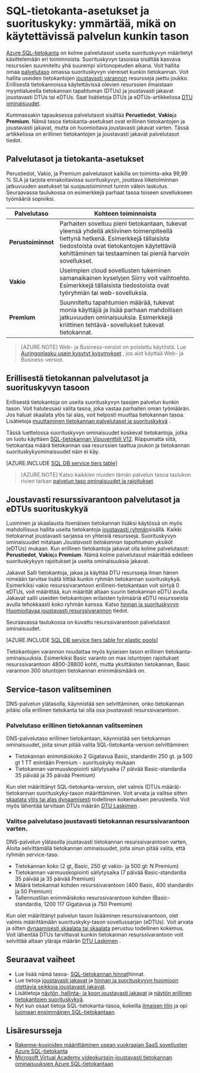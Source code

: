 <properties
    pageTitle="SQL-tietokannan suorituskykyä ja asetukset: palvelun tasoa | Microsoft Azure"
    description="Vertaa palvelutasot, saldo kustannus- ja ominaisuuksien, kuten kokoa SQL-tietokantaan suorituskyky ja liiketoiminnan jatkuvuuden piirteet."
    keywords="tietokanta-asetukset, tietokannan suorituskykyä"
    services="sql-database"
    documentationCenter=""
    authors="CarlRabeler"
    manager="jhubbard"
    editor="CarlRabeler"/>

<tags
    ms.service="sql-database"
    ms.devlang="na"
    ms.topic="get-started-article"
    ms.tgt_pltfrm="na"
    ms.workload="data-management"
    ms.date="08/10/2016"
    ms.author="carlrab"/>

# <a name="sql-database-options-and-performance-understand-whats-available-in-each-service-tier"></a>SQL-tietokanta-asetukset ja suorituskyky: ymmärtää, mikä on käytettävissä palvelun kunkin tason

[Azure SQL-tietokanta](sql-database-technical-overview.md) on kolme palvelutasot useita suorituskyvyn määritetyt käsittelemään eri toiminnoista. Suorituskyvyn tasoissa sisältää kasvava resurssien suunniteltu yhä suurempi siirtonopeuden aikana. Voit hallita omaa [palvelutaso](sql-database-service-tiers.md#standalone-database-service-tiers-and-performance-levels) omassa suorituskyvyn viereiset kunkin tietokannan. Voit hallita useiden tietokantojen [joustavasti varannon](sql-database-service-tiers.md#elastic-pool-service-tiers-and-performance-in-edtus) resursseja jaettu joukko. Erillisestä tietokannoissa käytettävissä olevien resurssien ilmaistaan myyntialueella tietokannan tapahtuman (DTUs) ja joustavasti jakavat joustavasti DTUs tai eDTUs. Saat lisätietoja DTUs ja eDTUs-artikkelissa [DTU ominaisuudet](sql-database-what-is-a-dtu.md). 

Kummassakin tapauksessa palvelutasot sisältää **Perustiedot**, **Vakio**ja **Premium**. Nämä tasoa tietokanta-asetukset ovat erillinen tietokantojen ja joustavasti jakavat, mutta on huomioitava joustavasti jakavat varten. Tässä artikkelissa on erillinen tietokantojen ja joustavasti jakavat palvelutasot tiedot.

## <a name="service-tiers-and-database-options"></a>Palvelutasot ja tietokanta-asetukset
Perustiedot, Vakio, ja Premium palvelutasot kaikilla on toiminta-aika 99,99 % SLA ja tarjota ennakoitavissa suorituskyvyn, joustava liiketoiminnan jatkuvuuden asetukset tai suojaustoiminnot tunnin välein laskutus. Seuraavassa taulukossa on esimerkkejä parhaat tasoa toiseen sovellukseen työmääriä sopiviksi.

| Palvelutaso | Kohteen toiminnoista |
|---|---|
| **Perustoiminnot** | Parhaiten soveltuu pieni tietokantaan, tukevat yleensä yhdellä aktiivinen toimenpiteellä tiettynä hetkenä. Esimerkkejä tällaisista tiedostoista ovat tietokantojen käytettäviä kehittäminen tai testaaminen tai pieniä harvoin sovellukset. |
| **Vakio** | Useimpien cloud sovellusten tukeminen samanaikainen kyselyjen Siirry voit vaihtoehto. Esimerkkejä tällaisista tiedostoista ovat työryhmän tai web-sovelluksia. |
| **Premium** | Suunniteltu tapahtumien määrää, tukevat monia käyttäjiä ja lisää parhaan mahdollisen jatkuvuuden ominaisuuksia. Esimerkkejä kriittinen tehtävä-sovellukset tukevat tietokannat. |

>[AZURE.NOTE] Web- ja Business-versiot on poistettu käytöstä. Lue [Auringonlasku usein kysytyt kysymykset](https://azure.microsoft.com/pricing/details/sql-database/web-business/) , jos aiot käyttää Web- ja Business-versiot.

## <a name="standalone-database-service-tiers-and-performance-levels"></a>Erillisestä tietokannan palvelutasot ja suorituskyvyn tasoon
Erillisestä tietokantoja on useita suorituskyvyn tasojen palvelun kunkin tason. Voit halutessasi valita tasoa, joka vastaa parhaiten oman työmäärän. Jos haluat skaalata ylös tai alas, voit helposti muuttaa tietokannan tasoa. Lisätietoja [muuttaminen tietokannan palvelutasot ja suorituskykyä](sql-database-scale-up.md) .

Tässä luettelossa suorituskyvyn ominaisuudet koskevat tietokantoja, jotka on luotu käyttäen [SQL-tietokannan Vipuventtiili V12](sql-database-v12-whats-new.md). Riippumatta siitä, tietokantaa määrä tietokannan saa resurssien taattua joukon ja tietokannan suorituskykyominaisuudet näin ei käy.

[AZURE.INCLUDE [SQL DB service tiers table](../../includes/sql-database-service-tiers-table.md)]

>[AZURE.NOTE] Katso kaikkien muiden tämän palvelun tasoa taulukon rivien tarkan [palvelun taso ominaisuudet ja rajoitukset](sql-database-performance-guidance.md#service-tier-capabilities-and-limits).

## <a name="elastic-pool-service-tiers-and-performance-in-edtus"></a>Joustavasti resurssivarantoon palvelutasot ja eDTUs suorituskykyä
Luominen ja skaalausta itsenäisen tietokannan lisäksi käytössä on myös mahdollisuus hallita useita tietokantoja [joustavasti ryhmän](sql-database-elastic-pool.md)sisällä. Kaikki tietokannat joustavasti sarjassa on yhteisiä resursseja. Suorituskyvyn ominaisuudet mitataan *Joustavasti tietokannan tapahtuman yksiköt* (eDTUs) mukaan. Kun erillinen tietokantoja jakavat olla kolme palvelutasot: **Perustiedot**, **Vakio**ja **Premium**. Nämä kolme palvelutasot määrittää edelleen suorituskykyyn rajoitukset ja useita ominaisuuksia jakavat.

Jakavat Salli tietokantoja, jakaa ja käyttää DTU resursseja ilman hänen nimeään tarvitse lisätä liittää kunkin ryhmän tietokannan suorituskykyä. Esimerkiksi vakio resurssivarantoon erillinen-tietokantaan voit siirtyä 0 eDTUs, voit määrittää, kun määrität altaan suurin tietokannan eDTU avulla. Jakavat sallii useiden tietokantojen erilaisten työmääriä eDTU resursseista avulla tehokkaasti koko ryhmän kanssa. Katso [hinnan ja suorituskyvyn Huomioitavaa joustavasti resurssivarannon](sql-database-elastic-pool-guidance.md) tiedot.

Seuraavassa taulukossa on kuvattu resurssivarantoon palvelutasot ominaisuudet.

[AZURE.INCLUDE [SQL DB service tiers table for elastic pools](../../includes/sql-database-service-tiers-table-elastic-db-pools.md)]

Tietokantojen varannon noudattaa myös kyseisen tason erillinen tietokanta-ominaisuuksia. Esimerkiksi Basic varanto on max istuntojen rajoitukset resurssivarantoon 4800-28800 kohti, mutta yksittäisten tietokannan, Basic varannon 300 istuntojen tietokannan enimmäismäärä on.

## <a name="choosing-a-service-tier"></a>Service-tason valitseminen

DNS-palvelun ylätasolla, käynnistää sen selvittäminen, onko tietokannan pitäisi olla erillinen tietokanta tai olla osa joustavasti resurssivarantoon. 

### <a name="choosing-a-service-tier-for-a-standalone-database"></a>Palvelutaso erillinen tietokannan valitseminen

DNS-palvelutaso erillinen tietokantaan, käynnistää sen tietokannan ominaisuudet, joita sinun pitää valita SQL-tietokanta-version selvittäminen:

- Tietokannan enimmäiskoko 2 Gigatavua Basic, standardin 250 gt. ja 500 gt 1 TT enintään Premium - suorituskyky mukaan
- Tietokannan varmuuskopiointi säilytysaika (7 päivää Basic-standardia 35 päivää ja 35 päivää Premium)

Kun olet määrittänyt SQL-tietokanta-version, olet valmis (DTUs määrä)-tietokannan suorituskyky-tason määrittäminen. Voit arvata ja valitse sitten [skaalata ylös tai alas dynaamisesti](sql-database-scale-up.md) todellinen kokemuksen perusteella. Voit myös lähentää tarvitaan DTUs määrän [DTU Laskimen](http://dtucalculator.azurewebsites.net/) . 

### <a name="choosing-a-service-tier-for-an-elastic-database-pool"></a>Valitse palvelutaso joustavasti tietokannan resurssivarantoon varten.

DNS-palvelun ylätasolla joustavasti tietokannan resurssivarantoon varten, Aloita selvittämällä tietokannan ominaisuudet, joita sinun pitää valita, että ryhmän service-taso.

- Tietokannan koko (2 gt, Basic, 250 gt vakio- ja 500 gt: N Premium)
- Tietokannan varmuuskopiointi säilytysaika (7 päivää Basic-standardia 35 päivää ja 35 päivää Premium)
- Määrä tietokannat kohden resurssivarantoon (400 Basic, 400 standardin ja 50 Premium)
- Tallennustilan enimmäiskoko resurssivarantoon kohden (Basic-standardia, 1200 117 Gigatavua ja 750 Premium)

Kun olet määrittänyt palvelun tason lisääminen resurssivarantoon, olet valmis määrittämään suorituskyky-tason sovellussarjan (eDTUs). Voit arvata ja sitten [dynaamisesti skaalata tai skaalata](sql-database-elastic-pool-manage-portal.md#change-performance-settings-of-a-pool) perustuu todellinen kokemus. Voit lähentää DTUs tarvittavat kunkin tietokannan resurssivarantoon voit selvittää altaan yläraja määrän [DTU Laskimen](http://dtucalculator.azurewebsites.net/) .

## <a name="next-steps"></a>Seuraavat vaiheet
- Lue lisää nämä tasoa- [SQL-tietokannan hinnat](https://azure.microsoft.com/pricing/details/sql-database/)hinnat.
- Lue tietoja [joustavasti jakavat](sql-database-elastic-pool-guidance.md) ja [hinnan ja suorituskyvyn huomioon otettavia seikkoja joustavasti jakavat](sql-database-elastic-pool-guidance.md).
- Lisätietoja [näytön, hallinta- ja koon joustavasti jakavat](sql-database-elastic-pool-manage-portal.md) ja [näytön erillinen tietokantojen suorituskykyä](sql-database-single-database-monitor.md).
- Nyt kun osaat tietoja SQL-tietokanta-tasoa, kokeilla [ilmaisen tilin](https://azure.microsoft.com/pricing/free-trial/) ja opi [luomaan ensimmäinen SQL-tietokantaan](sql-database-get-started.md).

## <a name="additional-resources"></a>Lisäresursseja

- [Rakenne-kuvioiden määrittäminen usean vuokraajan SaaS sovellusten Azure SQL-tietokanta](sql-database-design-patterns-multi-tenancy-saas-applications.md)
- [Microsoft Virtual Academy videokurssin-joustavasti tietokannan ominaisuuksien Azure SQL-tietokantaan](https://mva.microsoft.com/en-US/training-courses/elastic-database-capabilities-with-azure-sql-db-16554)
